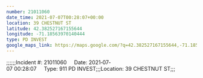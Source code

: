 ```yaml
---
number: 21011060
date_time: 2021-07-07T00:28:07+00:00
location: 39 CHESTNUT ST
latitude: 42.382527167155644
longitude: -71.18563970140444
type: PD INVEST
google_maps_link: https://maps.google.com/?q=42.382527167155644,-71.18563970140444
---
```


;;;;;;Incident #: 21011060     Date: 2021‐07‐07 00:28:07     Type: 911 PD INVEST;;;Location: 39 CHESTNUT ST;;;
